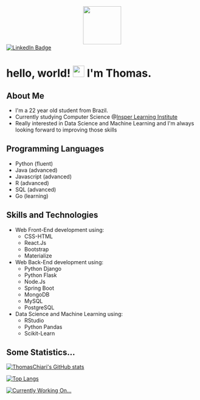 <div id="header" align="center">
  <img src="https://media.giphy.com/media/M9gbBd9nbDrOTu1Mqx/giphy.gif" width="100"/>
</div>
<div id="badges">
  <a href="https://www.linkedin.com/in/thomas-chiari-ciocchetti-de-souza-669735b9/">
    <img src="https://img.shields.io/badge/LinkedIn-blue?style=for-the-badge&logo=linkedin&logoColor=white" alt="LinkedIn Badge"/>
  </a>
</div>
<h1>
  hello, world!
  <img src="https://media.giphy.com/media/hvRJCLFzcasrR4ia7z/giphy.gif" width="30px"/>
  I'm Thomas.
</h1>

## About Me
- I'm a 22 year old student from Brazil.
- Currently studying Computer Science @[Insper Learning Institute](https://www.insper.edu.br/)
- Really interested in Data Science and Machine Learning and I'm always looking forward to improving those skills

## Programming Languages
- Python (fluent)
- Java (advanced)
- Javascript (advanced)
- R (advanced)
- SQL (advanced)
- Go (learning)

## Skills and Technologies
- Web Front-End development using:
  - CSS-HTML
  - React.Js
  - Bootstrap
  - Materialize
- Web Back-End development using:
  - Python Django
  - Python Flask
  - Node.Js
  - Spring Boot
  - MongoDB
  - MySQL
  - PostgreSQL
- Data Science and Machine Learning using:
  - RStudio
  - Python Pandas
  - Scikit-Learn

## Some Statistics...
[![ThomasChiari's GitHub stats](https://github-readme-stats.vercel.app/api?username=thomaschiari&count_private=true&show_icons=true&theme=dark)](https://github.com/thomaschiari)

[![Top Langs](https://github-readme-stats.vercel.app/api/top-langs/?username=thomaschiari&count_private=true&theme=dark)](https://github.com/thomaschiari)

[![Currently Working On...](https://github-readme-stats.vercel.app/api/pin/?username=thomaschiari&repo=algebra-linear-enigma&theme=dark&show_owner=true)](https://github.com/thomaschiari)
